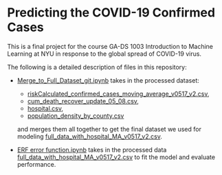 # Predicting the COVID-19 Confirmed Cases

This is a final project for the course GA-DS 1003 Introduction to Machine Learning at NYU in response to the global spread of COVID-19 virus.

The following is a detailed description of files in this repository:

* [Merge_to_Full_Dataset_git.ipynb](https://github.com/JiaruiTang/DS1003-Predicting-the-COVID-19-Cases/blob/master/Merge_to_Full_Dataset_git.ipynb) takes in the processed dataset: 
  * [riskCalculated_confirmed_cases_moving_average_v0517_v2.csv](https://github.com/JiaruiTang/DS1003-Predicting-the-COVID-19-Cases/blob/master/data/riskCalculated_confirmed_cases_moving_average_v0517_v2.csv), 
  * [cum_death_recover_update_05_08.csv](https://github.com/JiaruiTang/DS1003-Predicting-the-COVID-19-Cases/blob/master/data/cum_death_recover_update_05_08.csv), 
  * [hospital.csv](https://github.com/JiaruiTang/DS1003-Predicting-the-COVID-19-Cases/blob/master/data/hospital.csv),
  * [population_density_by_county.csv](https://github.com/JiaruiTang/DS1003-Predicting-the-COVID-19-Cases/blob/master/data/population_density_by_county.csv) 
  
  and merges them all together to get the final dataset we used for modeling [full_data_with_hospital_MA_v0517_v2.csv](https://github.com/JiaruiTang/DS1003-Predicting-the-COVID-19-Cases/blob/master/data/full_data_with_hospital_MA_v0517_v2.csv).

* [ERF error function.ipynb](https://github.com/JiaruiTang/DS1003-Predicting-the-COVID-19-Cases/blob/master/ERF-error-function.ipynb) takes in the processed data [full_data_with_hospital_MA_v0517_v2.csv](https://github.com/JiaruiTang/DS1003-Predicting-the-COVID-19-Cases/blob/master/data/full_data_with_hospital_MA_v0517_v2.csv) to fit the model and evaluate performance.
